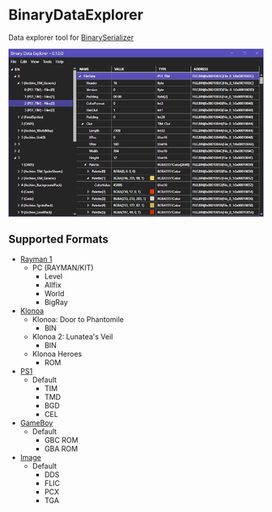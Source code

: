 # BinaryDataExplorer
Data explorer tool for [BinarySerializer](https://github.com/RayCarrot/BinarySerializer)

![Example](img/example.png)

## Supported Formats
* [Rayman 1](https://github.com/RayCarrot/BinarySerializer.Ray1)
    * PC (RAYMAN/KIT)
        * Level
        * Allfix
        * World
        * BigRay
* [Klonoa](https://github.com/RayCarrot/BinarySerializer.Klonoa)
    * Klonoa: Door to Phantomile
        * BIN
    * Klonoa 2: Lunatea's Veil
        * BIN
    * Klonoa Heroes
        * ROM
* [PS1](https://github.com/RayCarrot/BinarySerializer.PS1)
    * Default
        * TIM
        * TMD
        * BGD
        * CEL
* [GameBoy](https://github.com/RayCarrot/BinarySerializer.GBA)
    * Default
        * GBC ROM
        * GBA ROM
* [Image](https://github.com/RayCarrot/BinarySerializer.Image)
    * Default
        * DDS
        * FLIC
        * PCX
        * TGA